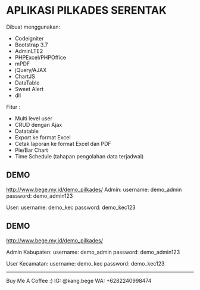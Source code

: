 # APLIKASI PILKADES SERENTAK

Dibuat menggunakan:
- Codeigniter
- Bootstrap 3.7
- AdminLTE2
- PHPExcel/PHPOffice
- mPDF
- jQuery/AJAX
- ChartJS
- DataTable
- Sweet Alert
- dll


Fitur : 
- Multi level user
- CRUD dengan Ajax
- Datatable
- Export ke format Excel
- Cetak laporan ke format Excel dan PDF
- Pie/Bar Chart
- Time Schedule (tahapan pengolahan data terjadwal)
  
DEMO
----
http://www.bege.my.id/demo_pilkades/
Admin:
username: demo_admin
password: demo_admin123

User:
username: demo_kec
password: demo_kec123


DEMO
----
http://www.bege.my.id/demo_pilkades/

Admin Kabupaten:
username: demo_admin
password: demo_admin123

User Kecamatan:
username: demo_kec
password: demo_kec123


--------------------------
Buy Me A Coffee :)
IG: @kang.bege
WA: +6282240998474


